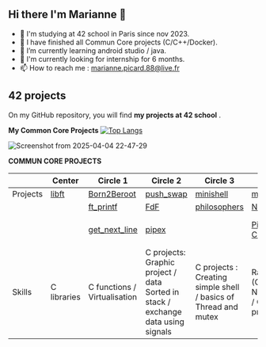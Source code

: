 ## Hi there I'm Marianne 👋

- 🏩 I'm studying at 42 school in Paris since nov 2023.
- 🌱 I have finished all Commun Core projects (C/C++/Docker).
- 🌱 I’m currently learning android studio / java.
- 👯 I'm currently looking for internship for 6 months.
- 📫 How to reach me : marianne.picard.88@live.fr


## 42 projects

On my GitHub repository, you will find **my projects at 42 school** .  

**My Common Core Projects**
[![Top Langs ](https://github-readme-stats.vercel.app/api/top-langs/?username=Thebelovedcookie&layout=compact)](https://github.com/Thebelovedcookie)

![Screenshot from 2025-04-04 22-47-29](https://github.com/user-attachments/assets/2150a287-8bb7-48ed-a4c2-ce034636e94c)



**COMMUN CORE PROJECTS**

|           | Center | Circle 1 | Circle 2  | Circle 3 | Circle 4 | Circle 5 | Circle 6 |
| --------- | -------- | -------- | --------- | -------- | -------- | -------- | -------- |
|  Projects |  [libft](https://github.com/Thebelovedcookie/libft) | [Born2Beroot](https://github.com/Thebelovedcookie/Born2beRoot)    | [push_swap](https://github.com/Thebelovedcookie/push_swap) | [minishell](https://github.com/Thebelovedcookie/minishell)   | [miniRT](https://github.com/souelgha/MiniRT)     | [Webserv](https://github.com/Thebelovedcookie/Webserv)      | [ft_transcendence](https://github.com/Thebelovedcookie/transcendance) |
|           |                                             | [ft_printf](https://github.com/Thebelovedcookie/ft_printf)      | [FdF](https://github.com/Thebelovedcookie/fdf)       | [philosophers](https://github.com/Thebelovedcookie/Philosophers) |[NetPractice](https://github.com/souelgha/Netpractice)  | [inception](https://github.com/Thebelovedcookie/inception)   |                    |
|           |                                             | [get_next_line](https://github.com/Thebelovedcookie/get_next_line)  |  [pipex](https://github.com/Thebelovedcookie/pipex) |               | [Piscine C++_Part-I](https://github.com/Thebelovedcookie/CPP-) | [Piscine C++_Part-II](https://github.com/Thebelovedcookie/CPP-) |                    |
| Skills    | C libraries | C functions / Virtualisation | C projects: Graphic project / data Sorted in stack / exchange data using signals | C projects : Creating simple shell / basics of Thread and mutex  |  Raytracing (C) / Networking / C++ projects | IRC Chat (C) / Docker / C++ projects  | create a pong site (Django, JS) |
<!--
**Thebelovedcookie/TheBelovedcookie** is a ✨ _special_ ✨ repository because its `README.md` (this file) appears on your GitHub profile.

Here are some ideas to get you started:

- 🔭 I’m currently working on ...
- 🌱 I’m currently learning ...
- 👯 I’m looking to collaborate on ...
- 🤔 I’m looking for help with ...
- 💬 Ask me about ...
- 📫 How to reach me: ...
- 😄 Pronouns: ...
- ⚡ Fun fact: ...
-->
